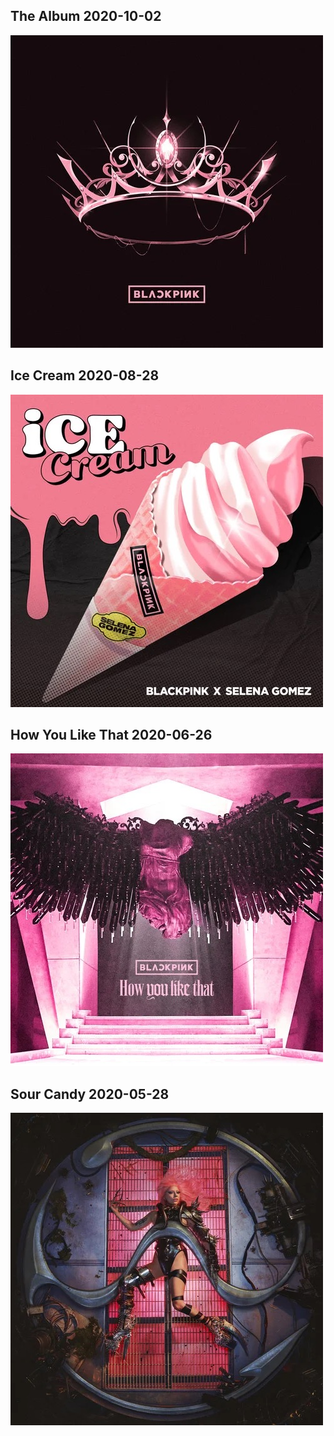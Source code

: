 ## The Album 2020-10-02

![](images/1.JPG)



## Ice Cream 2020-08-28

![](images/2.JPG)

## How You Like That 2020-06-26

![](images/3.JPG)

## Sour Candy 2020-05-28

![](images/4.JPG)